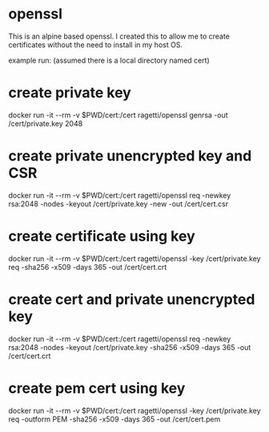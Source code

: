 # openssl
This is an alpine based openssl. I created this to allow me to create certificates without the need to install in my host OS.

example run: (assumed there is a local directory named cert)

# create private key
docker run -it --rm -v $PWD/cert:/cert ragetti/openssl genrsa -out /cert/private.key 2048

# create private unencrypted key and CSR
docker run -it --rm -v $PWD/cert:/cert ragetti/openssl req -newkey rsa:2048 -nodes -keyout /cert/private.key -new -out /cert/cert.csr

# create certificate using key
docker run -it --rm -v $PWD/cert:/cert ragetti/openssl -key /cert/private.key req -sha256 -x509 -days 365 -out /cert/cert.crt

# create cert and private unencrypted key
docker run -it --rm -v $PWD/cert:/cert ragetti/openssl req -newkey rsa:2048 -nodes -keyout /cert/private.key -sha256 -x509 -days 365 -out /cert/cert.crt

# create pem cert using key
docker run -it --rm -v $PWD/cert:/cert ragetti/openssl -key /cert/private.key req -outform PEM -sha256 -x509 -days 365 -out /cert/cert.pem

